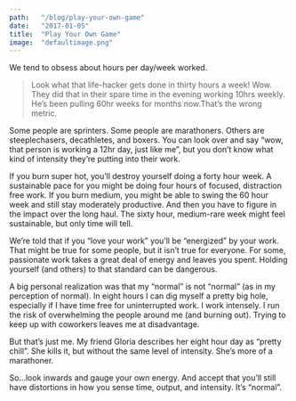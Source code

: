 ```yaml
---
path:	"/blog/play-your-own-game"
date:	"2017-01-05"
title:	"Play Your Own Game"
image:	"defaultimage.png"
---
```


We tend to obsess about hours per day/week worked.


> Look what that life-hacker gets done in thirty hours a week!
> Wow. They did that in their spare time in the evening working 10hrs weekly.
> He’s been pulling 60hr weeks for months now.That’s the wrong metric.

Some people are sprinters. Some people are marathoners. Others are steeplechasers, decathletes, and boxers. You can look over and say “wow, that person is working a 12hr day, just like me”, but you don’t know what kind of intensity they’re putting into their work.

If you burn super hot, you’ll destroy yourself doing a forty hour week. A sustainable pace for you might be doing four hours of focused, distraction free work. If you burn medium, you might be able to swing the 60 hour week and still stay moderately productive. And then you have to figure in the impact over the long haul. The sixty hour, medium-rare week might feel sustainable, but only time will tell.

We’re told that if you “love your work” you’ll be “energized” by your work. That might be true for some people, but it isn’t true for everyone. For some, passionate work takes a great deal of energy and leaves you spent. Holding yourself (and others) to that standard can be dangerous.

A big personal realization was that my “normal” is not “normal” (as in my perception of normal). In eight hours I can dig myself a pretty big hole, especially if I have time free for uninterrupted work. I work intensely. I run the risk of overwhelming the people around me (and burning out). Trying to keep up with coworkers leaves me at disadvantage.

But that’s just me. My friend Gloria describes her eight hour day as “pretty chill”. She kills it, but without the same level of intensity. She’s more of a marathoner.

So…look inwards and gauge your own energy. And accept that you’ll still have distortions in how you sense time, output, and intensity. It’s “normal”.

